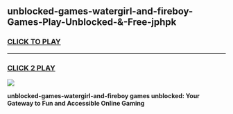 
## unblocked-games-watergirl-and-fireboy-Games-Play-Unblocked-&-Free-jphpk
<h3>
<a href="https://premium76.site?title=unblocked-games-watergirl-and-fireboy&ref=24A">CLICK TO PLAY</a></h3>
<hr>

<h3>
<a href="https://premium76.site?title=unblocked-games-watergirl-and-fireboy&ref=24A">CLICK 2 PLAY</a>
  
</h3>

<a href="https://premium76.site?title=unblocked-games-watergirl-and-fireboy&ref=24A"><img src="https://clearcache.store/games.png"></a>


**unblocked-games-watergirl-and-fireboy games unblocked: Your Gateway to Fun and Accessible Online Gaming**
